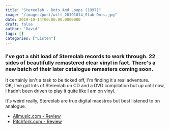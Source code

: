 ```yaml
---
title: "Stereolab - Dots And Loops (1997)"
image: "/images/post/wilt_20191014_Slab-Dots.jpg"
date: 2019-10-14T00:00:00.0000000
draft: false
author: "David"
tags: []
categories: ["Listen"]
---
```

### I've got a shit load of Stereolab records to work through. 22 sides of beautifully remastered clear vinyl in fact. There's a new batch of their later catalogue remasters coming soon.

 It certainly isn't a task to be ticked off, I'm finding it a real adventure.   
OK, I've got lots of Stereolab on CD and a DVD compilation but up until now, I hadn’t been driven to play it quite like I am on vinyl.

 It's weird really, Stereolab are true digital maestros but best listened to on analogue. 

-  [Allmusic.com - Review](https://www.allmusic.com/album/dots-and-loops-mw0000026813)
-  [Pitchfork.com - Review](https://pitchfork.com/reviews/albums/stereolab-dots-and-loops/)